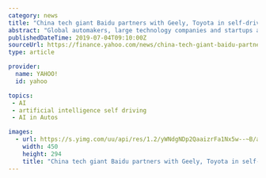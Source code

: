 ```yaml
---
category: news
title: "China tech giant Baidu partners with Geely, Toyota in self-driving push"
abstract: "Global automakers, large technology companies and startups are all engaged in self-driving efforts, but experts say it will be years before systems are ready to be rolled out. China, the world's ..."
publishedDateTime: 2019-07-04T09:10:00Z
sourceUrl: https://finance.yahoo.com/news/china-tech-giant-baidu-partners-101007437.html
type: article

provider:
  name: YAHOO!
  id: yahoo

topics:
 - AI
 - artificial intelligence self driving
 - AI in Autos

images:
  - url: https://s.yimg.com/uu/api/res/1.2/yWNdgNDp2QaaizrFa1Nx5w--~B/aD0yOTQ7dz00NTA7c209MTthcHBpZD15dGFjaHlvbg--/https://media.zenfs.com/en-US/reuters.com/85a69b85acb2ba8f2cfacc902e0f4280
    width: 450
    height: 294
    title: "China tech giant Baidu partners with Geely, Toyota in self-driving push"
---
```

